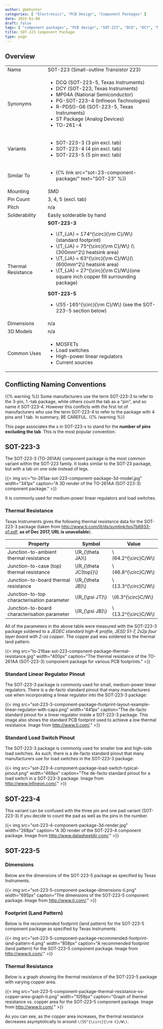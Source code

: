 ```yaml
---
author: gbmhunter
categories: [ "Electronics", "PCB Design", "Component Packages" ]
date: 2015-01-08
draft: false
tags: [ "component packages", "PCB design", "SOT-223", "DCQ", "DCY", "MP04A", "PG-SOT-223-4", "TO-261-4", "R-PDSO-G6", "footprint", "land pattern", "PCBs", "dimensions", "linear regulator" ]
title: SOT-223 Component Package
type: page
---
```


## Overview

<table>
<tbody>
<tr>
  <td>Name</td>
  <td>SOT-223 (Small-outline Transistor 223)</td>
</tr>
<tr>
  <td>Synonyms</td>
  <td>
    <ul>
      <li>DCQ (SOT-223-5, Texas Instruments)</li>
      <li>DCY (SOT-223, Texas Instruments)</li>
      <li>MP04A (National Semiconductor)</li>
      <li>PG-SOT-223-4 (Infineon Technologies)</li>
      <li>R-PDSO-G6 (SOT-223-5, Texas Instruments)</li>
      <li>ST Package (Analog Devices)</li>
      <li>TO-261-4</li>
    </ul>
  </td>
</tr>
<tr>
  <td>Variants</td>
  <td>
    <ul>
      <li>SOT-223-3 (3 pin excl. tab)</li>
      <li>SOT-223-4 (4 pin excl. tab)</li>
      <li>SOT-223-5 (5 pin excl. tab)</li>
    </ul>
  </td>
</tr>
<tr>
  <td>Similar To</td>
  <td>
    <ul>
      <li>{{% link src="sot-23-component-package/" text="SOT-23" %}}</li>
    </ul>
  </td>
</tr>
<tr >

<td >Mounting
</td>

<td >SMD
</td>
</tr>
<tr >

<td >Pin Count
</td>

<td >3, 4, 5 (excl. tab)
</td>
</tr>
<tr >

<td >Pitch
</td>

<td >n/a
</td>
</tr>
<tr >
<td >Solderability</td>
<td >Easily solderable by hand</td>
</tr>
<tr >
<td >Thermal Resistance</td>
<td>
  <b>SOT-223-3</b>
  <ul>
    <li>\(T_{JA} = 174^{\circ}{\rm C}/W\) (standard footprint)</li>
    <li>\(T_{JA} = 75^{\circ}{\rm C}/W\) (\(300mm^2\) heatsink area)</li>
    <li>\(T_{JA} = 63^{\circ}{\rm C}/W\)(\(600mm^2\) heatsink area)</li>
    <li>\(T_{JA} = 27^{\circ}{\rm C}/W\)(one square inch copper fill surrounding package)</li>
  </ul>
  <b>SOT-223-5</b>
  <ul>
    <li>\(55-165^{\circ}{\rm C}/W\) (see the SOT-223-5 section below)</li>
  </ul>
</td>
</tr>
<tr>
<td>Dimensions</td>
<td>n/a</td>
</tr>
<tr>
<td>3D Models</td>
<td>n/a</td>
</tr>
<tr >

<td >Common Uses
</td>

<td >
  <ul>
    <li>MOSFETs</li>
    <li>Load switches</li>
    <li>High-power linear regulators</li>
    <li>Current sources</li>
  </ul>
</td>
</tr>
</tbody>
</table>

## Conflicting Naming Conventions

{{% warning %}}
Some manufacturers use the term SOT-223-3 to refer to the 3-pin, 1 -tab package, while others count the tab as a "pin", and so name it SOT-223-4. However this conflicts with the first lot of manufacturers who use the term SOT-223-4 to refer to the package with 4 pins and 1 tab. In summary, BE CAREFUL.
{{% /warning %}}

This page associates the x in SOT-223-x to stand for the **number of pins excluding the tab**. This is the most popular convention.

## SOT-223-3

The SOT-223-3 (TO-261AA) component package is the most common variant within the SOT-223 family. It looks similar to the SOT-23 package, but with a tab on one side instead of legs.

{{< img src="to-261aa-sot-223-component-package-3d-model.jpg" width="341px" caption="A 3D render of the TO-261AA (SOT-223-3) component package."  >}}

It is commonly used for medium-power linear regulators and load switches.

### Thermal Resistance

Texas Instruments gives the following thermal resistance data for the SOT-223-3 package (taken from http://www.ti.com/lit/ds/symlink/tps7b6933-q1.pdf, **as of Dec 2017, URL is unavailable**).

<table>
  <thead>
    <tr>
      <th>Property</th>
      <th>Symbol</th>
      <th>Value</th>
    </tr>
  </thead>
<tbody >
<tr >
<td >Junction-to-ambient thermal resistance
</td>

<td >\(R_{\theta JA}\)
</td>

<td >\(64.2^{\circ}C/W\)
</td>
</tr>
<tr >

<td >Junction-to-case (top) thermal resistance
</td>

<td >\(R_{\theta JC(top)}\)
</td>

<td >\(46.8^{\circ}C/W\)
</td>
</tr>
<tr >

<td >Junction-to-board thermal resistance
</td>

<td >\(R_{\theta JB}\)
</td>

<td >\(13.3^{\circ}C/W\)
</td>
</tr>
<tr >

<td >Junction-to-top characterisation parameter
</td>

<td >\(R_{\psi JT}\)
</td>

<td >\(6.3^{\circ}C/W\)
</td>
</tr>
<tr >

<td >Junction-to-board characterisation parameter
</td>

<td >\(R_{\psi JB}\)
</td>

<td >\(13.2^{\circ}C/W\)
</td>
</tr>
</tbody>
</table>

All of the parameters in the above table were measured with the SOT-223-3 package soldered to a _JEDEC standard high-K profile, JESD 51-7, 2s2p four layer board with 2-oz copper_. The copper pad was soldered to the thermal land pattern.

{{< img src="to-216aa-sot-223-component-package-thermal-resistance.jpg" width="400px" caption="The thermal resistance of the TO-261AA (SOT-223-3) component package for various PCB footprints."  >}}

### Standard Linear Regulator Pinout

The SOT-223-3 package is commonly used for small, medium-power linear regulators. There is a de-facto standard pinout that many manufacturers use when incorporating a linear regulator into the SOT-223-3 package:

{{< img src="sot-223-3-component-package-footprint-layout-example-linear-regulator-with-caps.png" width="441px" caption="The de-facto standard pinout for a linear regulator inside a SOT-223-3 package. This image also shows the standard PCB footprint used to achieve a low thermal resistance. Image from http://www.ti.com/."  >}}

### Standard Load Switch Pinout

The SOT-223-3 package is commonly used for smaller low and high-side load switches. As such, there is a de-facto standard pinout that many manufacturers use for load switches in the SOT-223-3 package:

{{< img src="sot-223-4-component-package-load-switch-typical-pinout.png" width="469px" caption="The de-facto standard pinout for a load switch in a SOT-223-3 package. Image from http://www.infineon.com/."  >}}

## SOT-223-4

This variant can be confused with the three pin and one pad variant (SOT-223-3) if you decide to count the pad as well as the pins in the number.

{{< img src="sot-223-4-component-package-3d-render.jpg" width="268px" caption="A 3D render of the SOT-223-4 component package. Image from http://www.datasheetdir.com/."  >}}

## SOT-223-5

### Dimensions

Below are the dimensions of the SOT-223-5 package as specified by Texas Instruments.

{{< img src="sot-223-5-component-package-dimensions-ti.png" width="695px" caption="The dimensions of the SOT-223-5 component package. Image from http://www.ti.com/."  >}}

### Footprint (Land Pattern)

Below is the recommended footprint (land pattern) for the SOT-223-5 component package as specified by Texas Instruments.

{{< img src="sot-223-5-component-package-recommended-footprint-land-pattern-ti.png" width="858px" caption="A recommended footprint (land pattern) for the SOT-223-5 component package. Image from http://www.ti.com/."  >}}

### Thermal Resistance

Below is a graph showing the thermal resistance of the SOT-223-5 package with varying copper area.

{{< img src="sot-223-5-component-package-thermal-resistance-vs-copper-area-graph-ti.png" width="1059px" caption="Graph of thermal resistance vs. copper area for the SOT-223-5 component package. Image from http://www.ti.com/."  >}}

As you can see, as the copper area increases, the thermal resistance decreases asymptotically to around `\(55^{\circ}{\rm C}/W\)`.
